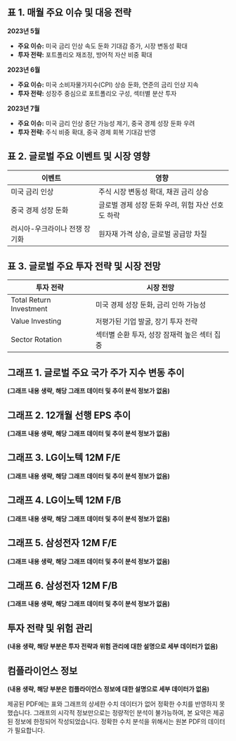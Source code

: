 ## 표 1. 매월 주요 이슈 및 대응 전략

**2023년 5월**

- **주요 이슈:** 미국 금리 인상 속도 둔화 기대감 증가, 시장 변동성 확대
- **투자 전략:** 포트폴리오 재조정, 방어적 자산 비중 확대


**2023년 6월**

- **주요 이슈:**  미국 소비자물가지수(CPI) 상승 둔화, 연준의 금리 인상 지속
- **투자 전략:** 성장주 중심으로 포트폴리오 구성, 섹터별 분산 투자


**2023년 7월**

- **주요 이슈:**  미국 금리 인상 중단 가능성 제기, 중국 경제 성장 둔화 우려
- **투자 전략:**  주식 비중 확대, 중국 경제 회복 기대감 반영


## 표 2. 글로벌 주요 이벤트 및 시장 영향

| 이벤트 | 영향 |
|---|---|
| 미국 금리 인상 | 주식 시장 변동성 확대, 채권 금리 상승 |
| 중국 경제 성장 둔화 | 글로벌 경제 성장 둔화 우려, 위험 자산 선호도 하락 |
| 러시아-우크라이나 전쟁 장기화 | 원자재 가격 상승, 글로벌 공급망 차질 |


## 표 3. 글로벌 주요 투자 전략 및 시장 전망

| 투자 전략 | 시장 전망 |
|---|---|
| Total Return Investment  | 미국 경제 성장 둔화, 금리 인하 가능성 |
| Value Investing | 저평가된 기업 발굴, 장기 투자 전략 |
| Sector Rotation | 섹터별 순환 투자, 성장 잠재력 높은 섹터 집중 |


## 그래프 1. 글로벌 주요 국가 주가 지수 변동 추이

**(그래프 내용 생략, 해당 그래프 데이터 및 추이 분석 정보가 없음)**


## 그래프 2. 12개월 선행 EPS 추이

**(그래프 내용 생략, 해당 그래프 데이터 및 추이 분석 정보가 없음)**


## 그래프 3. LG이노텍 12M F/E

**(그래프 내용 생략, 해당 그래프 데이터 및 추이 분석 정보가 없음)**


## 그래프 4. LG이노텍 12M F/B

**(그래프 내용 생략, 해당 그래프 데이터 및 추이 분석 정보가 없음)**


## 그래프 5. 삼성전자 12M F/E

**(그래프 내용 생략, 해당 그래프 데이터 및 추이 분석 정보가 없음)**


## 그래프 6. 삼성전자 12M F/B

**(그래프 내용 생략, 해당 그래프 데이터 및 추이 분석 정보가 없음)**


## 투자 전략 및 위험 관리

**(내용 생략, 해당 부분은 투자 전략과 위험 관리에 대한 설명으로 세부 데이터가 없음)**


## 컴플라이언스 정보

**(내용 생략, 해당 부분은 컴플라이언스 정보에 대한 설명으로 세부 데이터가 없음)**

제공된 PDF에는 표와 그래프의 상세한 수치 데이터가 없어 정확한 수치를 반영하지 못했습니다.  그래프의 시각적 정보만으로는 정량적인 분석이 불가능하여,  본 요약은  제공된 정보에 한정되어 작성되었습니다.  정확한 수치 분석을 위해서는 원본 PDF의 데이터가 필요합니다.
